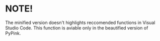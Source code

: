 # NOTE!
The minified version doesn't highlights reccomended functions
in Visual Studio Code. This function is aviable only in the
beautified version of PyPink.
